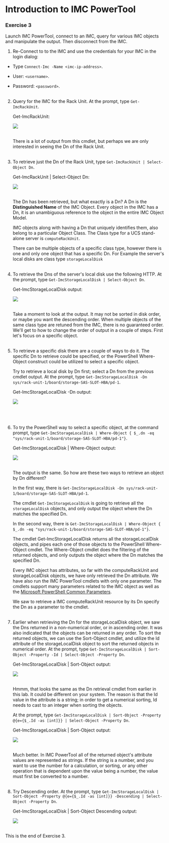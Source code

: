 # Introduction to IMC PowerTool

### Exercise 3
Launch IMC PowerTool, connect to an IMC, query for various IMC objects and manipulate the output. Then disconnect from the IMC.

1. Re-Connect to to the IMC and use the credentials for your IMC in the login dialog:

  -  Type `Connect-Imc -Name <imc-ip-address>`.

  -  User: `<username>`.

  -  Password: `<password>`.
    <br/><br/>

2. Query for the IMC for the Rack Unit. At the prompt, type `Get-ImcRackUnit`.

    Get-ImcRackUnit:

    ![](assets/images/imc-powertool-101-06.jpg)<br/><br/>

    There is a lot of output from this cmdlet, but perhaps we are only interested in seeing the Dn of the Rack Unit.
    <br/><br/>

3. To retrieve just the Dn of the Rack Unit, type `Get-ImcRackUnit | Select-Object Dn`.

    Get-ImcRackUnit | Select-Object Dn:

    ![](assets/images/imc-powertool-101-07.jpg)<br/><br/>

    The Dn has been retrieved, but what exactly is a Dn? A Dn is the **Distinguished Name** of the IMC Object.  Every object in the IMC has a Dn, it is an unambiguous reference to the object in the entire IMC Object Model.

    IMC objects along with having a Dn that uniquely identifies them, also belong to a particular Object Class. The Class type for a UCS stand-alone server is `computeRackUnit`.

    There can be multiple objects of a specific class type, however there is one and only one object that has a specific Dn. For Example the server's local disks are class type `storageLocalDisk`
    <br/><br/>

4. To retrieve the Dns of the server's local disk use the following HTTP. At the prompt, type `Get-ImcStorageLocalDisk | Select-Object Dn`.

    Get-ImcStorageLocalDisk output:

    ![](assets/images/imc-powertool-101-08.jpg)<br/><br/>

    Take a moment to look at the output. It may not be sorted in disk order, or maybe you want the descending order. When multiple objects of the same class type are retuned from the IMC, there is no guaranteed order. We'll get to how to change the order of output in a couple of steps. First let's focus on a specific object.
    <br/><br/>

5. To retrieve a specific disk there are a couple of ways to do it. The specific Dn to retrieve could be specified, or the PowerShell Where-Object construct could be utilized to select a specific object.

    Try to retrieve a local disk by Dn first; select a Dn from the previous cmdlet output. At the prompt, type `Get-ImcStorageLocalDisk -Dn sys/rack-unit-1/board/storage-SAS-SLOT-HBA/pd-1`.

    Get-ImcStorageLocalDisk -Dn output:

    ![](assets/images/imc-powertool-101-09.jpg)<br/><br/>
    <br/><br/>

6. To try the PowerShell way to select a specific object, at the command prompt, type `Get-ImcStorageLocalDisk | Where-Object { $_.dn -eq "sys/rack-unit-1/board/storage-SAS-SLOT-HBA/pd-1"}`.

    Get-ImcStorageLocalDisk | Where-Object output:

    ![](assets/images/imc-powertool-101-10.jpg)<br/><br/>

    The output is the same. So how are these two ways to retrieve an object by Dn different?

    In the first way, there is `Get-ImcStorageLocalDisk -Dn sys/rack-unit-1/board/storage-SAS-SLOT-HBA/pd-1`.

    The cmdlet `Get-ImcStorageLocalDisk` is going to retrieve all the `storageLocalDisk` objects, and only output the object where the Dn matches the specified Dn.

    In the second way, there is `Get-ImcStorageLocalDisk | Where-Object { $_.dn -eq "sys/rack-unit-1/board/storage-SAS-SLOT-HBA/pd-1"}`.

    The cmdlet Get-ImcStorageLocalDisk returns all the storageLocalDisk objects, and pipes each one of those objects to the PowerShell Where-Object cmdlet. The Where-Object cmdlet does the filtering of the returned objects, and only outputs the object where the Dn matches the specified Dn.

    Every IMC object has attributes, so far with the computeRackUnit and storageLocalDisk objects, we have only retrieved the Dn attribute. We have also run the IMC PowerTool cmdlets with only one parameter. The cmdlets support many parameters related to the IMC object as well as the [Microsoft PowerShell Common Parameters](https://technet.microsoft.com/en-us/library/hh847884.aspx).

    We saw to retrieve a IMC computeRackUnit resource by its Dn specify the Dn as a parameter to the cmdlet.
    <br/><br/>

7. Earlier when retrieving the Dn for the storageLocalDisk object, we saw the Dns returned in a non-numerical order, or in ascending order. It was also indicated that the objects can be returned in any order.  To sort the returned objects, we can use the Sort-Object cmdlet, and utilize the Id attribute of the storageLocalDisk object to sort the returned objects in numerical order. At the prompt, type `Get-ImcStorageLocalDisk | Sort-Object -Property -Id | Select-Object -Property Dn`.

    Get-ImcStorageLocalDisk | Sort-Object output:

    ![](assets/images/imc-powertool-101-11.jpg)<br/><br/>

    Hmmm, that looks the same as the Dn retrieval cmdlet from earlier in this lab. It could be different on your system. The reason is that the Id value in the attribute is a string; in order to get a numerical sorting, Id needs to cast to an integer when sorting the objects.

    At the prompt, type `Get-ImcStorageLocalDisk | Sort-Object -Property @{e={$_.Id -as [int]}} | Select-Object -Property Dn`.

    Get-ImcStorageLocalDisk | Sort-Object output:

    ![](assets/images/imc-powertool-101-12.jpg)<br/><br/>

    Much better. In IMC PowerTool all of the returned object's attribute values are represented as strings. If the string is a number, and you want to use the number for a calculation, or sorting, or any other operation that is dependent upon the value being a number, the value must first be converted to a number.
    <br/><br/>

8. Try Descending order. At the prompt, type `Get-ImcStorageLocalDisk | Sort-Object -Property @{e={$_.Id -as [int]}} -Descending | Select-Object -Property Dn`.

    Get-ImcStorageLocalDisk | Sort-Object Descending output:

    ![](assets/images/imc-powertool-101-22.jpg)<br/><br/>

This is the end of Exercise 3.
